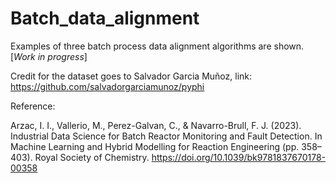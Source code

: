 # Batch_data_alignment

Examples of three batch process data alignment algorithms are shown.
[*Work in progress*]

Credit for the dataset goes to Salvador Garcia Muñoz, link: https://github.com/salvadorgarciamunoz/pyphi


Reference: 

Arzac, I. I., Vallerio, M., Perez-Galvan, C., & Navarro-Brull, F. J. (2023). Industrial Data Science for Batch Reactor Monitoring and Fault Detection. In Machine Learning and Hybrid Modelling for Reaction Engineering (pp. 358–403). Royal Society of Chemistry. https://doi.org/10.1039/bk9781837670178-00358
